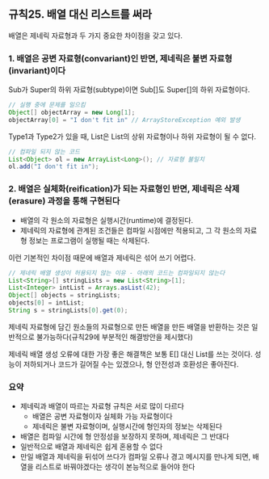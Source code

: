 ## 규칙25. 배열 대신 리스트를 써라

배열은 제네릭 자료형과 두 가지 중요한 차이점을 갖고 있다.

### 1. 배열은 공변 자료형(convariant)인 반면, 제네릭은 불변 자료형(invariant)이다

Sub가 Super의 하위 자료형(subtype)이면 Sub[]도 Super[]의 하위 자료형이다.

```java
// 실행 중에 문제를 일으킴
Object[] objectArray = new Long[1];
objectArray[0] = "I don't fit in" // ArrayStoreException 예외 발생
```

Type1과 Type2가 있을 때, List<Type1>은 List<Type2>의 상위 자료형이나 하위 자료형이 될 수 없다.

```java
// 컴파일 되지 않는 코드
List<Object> ol = new ArrayList<Long>(); // 자료형 불일치
ol.add("I don't fit in");
```

### 2. 배열은 실체화(reification)가 되는 자료형인 반면, 제네릭은 삭제(erasure) 과정을 통해 구현된다

- 배열의 각 원소의 자료형은 실행시간(runtime)에 결정된다. 
- 제네릭의 자료형에 관계된 조건들은 컴파일 시점에만 적용되고, 그 각 원소의 자료형 정보는 프로그램이 실행될 때는 삭제된다.

이런 기본적인 차이점 때문에 배열과 제네릭은 섞어 쓰기 어렵다.

```java
// 제네릭 배열 생성이 허용되지 않는 이유 - 아래의 코드는 컴파일되지 않는다
List<String>[] stringLists = new List<String>[1];
List<Integer> intList = Arrays.asList(42);
Object[] objects = stringLists;
objects[0] = intList;
String s = stringLists[0].get(0);
```

제네릭 자료형에 담긴 원소들의 자료형으로 만든 배열을 만든 배열을 반환하는 것은 일반적으로 불가능하다(규칙29에 부분적인 해결방안을 제시했다)

제네릭 배열 생성 오류에 대한 가장 좋은 해결책은 보통 E[] 대신 List<E>를 쓰는 것이다. 성능이 저하되거나 코드가 길어질 수는 있겠으나, 형 안전성과 호환성은 좋아진다.

### 요약

- 제네릭과 배열이 따르는 자료형 규칙은 서로 많이 다르다
  - 배열은 공변 자료형이자 실체화 가능 자료형이다
  - 제네릭은 불변 자료형이며, 실행시간에 형인자의 정보는 삭제된다
- 배열은 컴파일 시간에 형 안정성을 보장하지 못하며, 제네릭은 그 반대다
- 일반적으로 배열과 제네릭은 쉽게 혼용할 수 없다
- 만일 배열과 제네릭을 뒤섞어 쓰다가 컴파일 오류나 경고 메시지를 만나게 되면, 배열을 리스트로 바꿔야겠다는 생각이 본능적으로 들어야 한다
